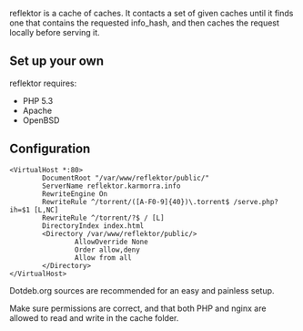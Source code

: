 reflektor is a cache of caches. It contacts a set of given caches until it finds one that contains the requested info_hash, and then caches the request locally before serving it.

Set up your own
--

reflektor requires:

-   PHP 5.3
-   Apache
-   OpenBSD


Configuration
--
    
    <VirtualHost *:80>
            DocumentRoot "/var/www/reflektor/public/"   
            ServerName reflektor.karmorra.info
            RewriteEngine On
            RewriteRule ^/torrent/([A-F0-9]{40})\.torrent$ /serve.php?ih=$1 [L,NC]
            RewriteRule ^/torrent/?$ / [L]
            DirectoryIndex index.html
            <Directory /var/www/reflektor/public/>
                    AllowOverride None
                    Order allow,deny
                    Allow from all
            </Directory>
    </VirtualHost>
    
Dotdeb.org sources are recommended for an easy and painless setup.

Make sure permissions are correct, and that both PHP and nginx are allowed to read and write in the cache folder.
